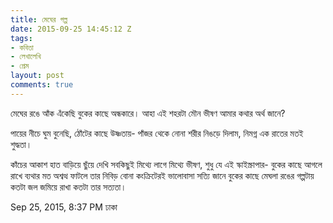 ```yaml
---
title: মেঘের গল্প
date: 2015-09-25 14:45:12 Z
tags:
- কবিতা
- লেখালেখি
- প্রেম
layout: post
comments: true
---
```


মেঘের রঙে আঁক এঁকেছি
বুকের কাছে অন্ধকারে।
আহা এই শহরটা মৌন ভীষণ
আমার কথার অর্থ জানে?

পায়ের নীচে ঘুম বুনেছি,
ঠোঁটের কাছে উষ্ণতায়-
পাঁজর থেকে নোনা শরীর
নিঙড়ে দিলাম, নিমগ্ন এক
রাতের মতই শুদ্ধতা।

কাঁচের আকাশ হাত বাড়িয়ে
ছুঁয়ে দেখি সবকিছুই
মিথ্যে লাগে মিথ্যে ভীষণ,
শুধু যে এই স্কাইস্ক্রাপার-
বুকের কাছে আগলে রাখে
ব্যথার মত অশ্বত্থ
ফাটলে তার নিবিড় বোনা
কংক্রিটেরই ভালোবাসা
সত্যি জানে বুকের কাছে
মেঘলা রঙের গল্পটায়
কতটা জল জমিয়ে রাখা
কতটা তার সত্যতা।

Sep 25, 2015, 8:37 PM
ঢাকা

